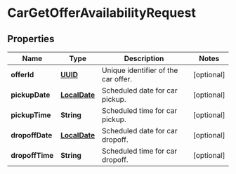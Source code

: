 # CarGetOfferAvailabilityRequest

## Properties
Name | Type | Description | Notes
------------ | ------------- | ------------- | -------------
**offerId** | [**UUID**](UUID.md) | Unique identifier of the car offer. |  [optional]
**pickupDate** | [**LocalDate**](LocalDate.md) | Scheduled date for car pickup. |  [optional]
**pickupTime** | **String** | Scheduled time for car pickup. |  [optional]
**dropoffDate** | [**LocalDate**](LocalDate.md) | Scheduled date for car dropoff. |  [optional]
**dropoffTime** | **String** | Scheduled time for car dropoff. |  [optional]

